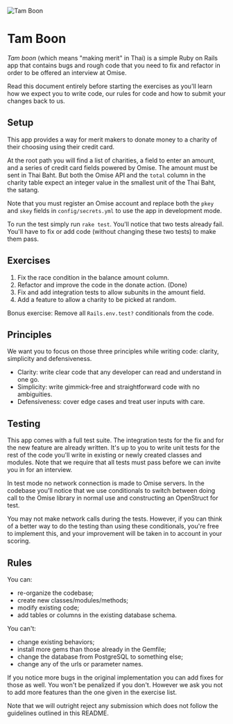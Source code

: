 ![Tam Boon](https://cdn.omise.co/assets/tamboon.jpg)

# Tam Boon

_Tam boon_ (which means "making merit" in Thai) is a simple Ruby on Rails
app that contains bugs and rough code that you need to fix and refactor
in order to be offered an interview at Omise.

Read this document entirely before starting the exercises as you'll learn how
we expect you to write code, our rules for code and how to submit your changes
back to us.

## Setup

This app provides a way for merit makers to donate money to a charity of their
choosing using their credit card.

At the root path you will find a list of charities, a field to enter an amount,
and a series of credit card fields powered by Omise. The amount must be sent in
Thai Baht. But both the Omise API and the `total` column in the charity
table expect an integer value in the smallest unit of the Thai Baht, the
satang.

Note that you must register an Omise account and replace both the `pkey`
and `skey` fields in `config/secrets.yml` to use the app in development
mode.

To run the test simply run `rake test`. You'll notice that two tests already
fail. You'll have to fix or add code (without changing these two tests) to make
them pass.

## Exercises

  1. Fix the race condition in the balance amount column.
  2. Refactor and improve the code in the donate action. (Done)
  3. Fix and add integration tests to allow subunits in the amount field.
  4. Add a feature to allow a charity to be picked at random.

Bonus exercise: Remove all `Rails.env.test?` conditionals from the code.

## Principles

We want you to focus on those three principles while writing code:
clarity, simplicity and defensiveness.

* Clarity: write clear code that any developer can read and understand
  in one go.
* Simplicity: write gimmick-free and straightforward code with no ambiguities.
* Defensiveness: cover edge cases and treat user inputs with care.

## Testing

This app comes with a full test suite. The integration tests for the fix and
for the new feature are already written. It's up to you to write unit tests for
the rest of the code you'll write in existing or newly created classes and
modules. Note that we require that all tests must pass before we can invite you
in for an interview.

In test mode no network connection is made to Omise servers. In the
codebase you'll notice that we use conditionals to switch between doing
call to the Omise library in normal use and constructing an OpenStruct
for test.

You may not make network calls during the tests. However, if you can
think of a better way to do the testing than using these conditionals,
you're free to implement this, and your improvement will be taken in
to account in your scoring.

## Rules

You can:

  - re-organize the codebase;
  - create new classes/modules/methods;
  - modify existing code;
  - add tables or columns in the existing database schema.

You can't:

  - change existing behaviors;
  - install more gems than those already in the Gemfile;
  - change the database from PostgreSQL to something else;
  - change any of the urls or parameter names.

If you notice more bugs in the original implementation you can add fixes for
those as well. You won't be penalized if you don't. However we ask you not
to add more features than the one given in the exercise list.

Note that we will outright reject any submission which does not follow the
guidelines outlined in this README.
